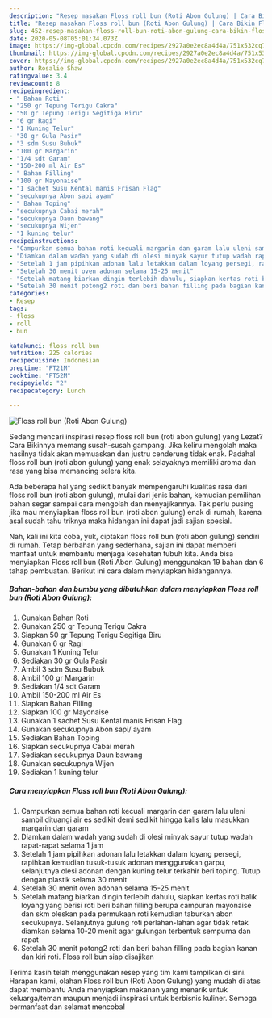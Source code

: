 ```yaml
---
description: "Resep masakan Floss roll bun (Roti Abon Gulung) | Cara Bikin Floss roll bun (Roti Abon Gulung) Yang Bikin Ngiler"
title: "Resep masakan Floss roll bun (Roti Abon Gulung) | Cara Bikin Floss roll bun (Roti Abon Gulung) Yang Bikin Ngiler"
slug: 452-resep-masakan-floss-roll-bun-roti-abon-gulung-cara-bikin-floss-roll-bun-roti-abon-gulung-yang-bikin-ngiler
date: 2020-05-08T05:01:34.073Z
image: https://img-global.cpcdn.com/recipes/2927a0e2ec8a4d4a/751x532cq70/floss-roll-bun-roti-abon-gulung-foto-resep-utama.jpg
thumbnail: https://img-global.cpcdn.com/recipes/2927a0e2ec8a4d4a/751x532cq70/floss-roll-bun-roti-abon-gulung-foto-resep-utama.jpg
cover: https://img-global.cpcdn.com/recipes/2927a0e2ec8a4d4a/751x532cq70/floss-roll-bun-roti-abon-gulung-foto-resep-utama.jpg
author: Rosalie Shaw
ratingvalue: 3.4
reviewcount: 8
recipeingredient:
- " Bahan Roti"
- "250 gr Tepung Terigu Cakra"
- "50 gr Tepung Terigu Segitiga Biru"
- "6 gr Ragi"
- "1 Kuning Telur"
- "30 gr Gula Pasir"
- "3 sdm Susu Bubuk"
- "100 gr Margarin"
- "1/4 sdt Garam"
- "150-200 ml Air Es"
- " Bahan Filling"
- "100 gr Mayonaise"
- "1 sachet Susu Kental manis Frisan Flag"
- "secukupnya Abon sapi ayam"
- " Bahan Toping"
- "secukupnya Cabai merah"
- "secukupnya Daun bawang"
- "secukupnya Wijen"
- "1 kuning telur"
recipeinstructions:
- "Campurkan semua bahan roti kecuali margarin dan garam lalu uleni sambil dituangi air es sedikit demi sedikit hingga kalis lalu masukkan margarin dan garam"
- "Diamkan dalam wadah yang sudah di olesi minyak sayur tutup wadah rapat-rapat selama 1 jam"
- "Setelah 1 jam pipihkan adonan lalu letakkan dalam loyang persegi, rapihkan kemudian tusuk-tusuk adonan menggunakan garpu, selanjutnya olesi adonan dengan kuning telur terkahir beri toping. Tutup dengan plastik selama 30 menit"
- "Setelah 30 menit oven adonan selama 15-25 menit"
- "Setelah matang biarkan dingin terlebih dahulu, siapkan kertas roti balik loyang yang berisi roti beri bahan filling berupa campuran mayonaise dan skm oleskan pada permukaan roti kemudian taburkan abon secukupnya. Selanjutnya gulung roti perlahan-lahan agar tidak retak diamkan selama 10-20 menit agar gulungan terbentuk sempurna dan rapat"
- "Setelah 30 menit potong2 roti dan beri bahan filling pada bagian kanan dan kiri roti. Floss roll bun siap disajikan"
categories:
- Resep
tags:
- floss
- roll
- bun

katakunci: floss roll bun 
nutrition: 225 calories
recipecuisine: Indonesian
preptime: "PT21M"
cooktime: "PT52M"
recipeyield: "2"
recipecategory: Lunch

---
```



![Floss roll bun (Roti Abon Gulung)](https://img-global.cpcdn.com/recipes/2927a0e2ec8a4d4a/751x532cq70/floss-roll-bun-roti-abon-gulung-foto-resep-utama.jpg)

Sedang mencari inspirasi resep floss roll bun (roti abon gulung) yang Lezat? Cara Bikinnya memang susah-susah gampang. Jika keliru mengolah maka hasilnya tidak akan memuaskan dan justru cenderung tidak enak. Padahal floss roll bun (roti abon gulung) yang enak selayaknya memiliki aroma dan rasa yang bisa memancing selera kita.



Ada beberapa hal yang sedikit banyak mempengaruhi kualitas rasa dari floss roll bun (roti abon gulung), mulai dari jenis bahan, kemudian pemilihan bahan segar sampai cara mengolah dan menyajikannya. Tak perlu pusing jika mau menyiapkan floss roll bun (roti abon gulung) enak di rumah, karena asal sudah tahu triknya maka hidangan ini dapat jadi sajian spesial.


Nah, kali ini kita coba, yuk, ciptakan floss roll bun (roti abon gulung) sendiri di rumah. Tetap berbahan yang sederhana, sajian ini dapat memberi manfaat untuk membantu menjaga kesehatan tubuh kita. Anda bisa menyiapkan Floss roll bun (Roti Abon Gulung) menggunakan 19 bahan dan 6 tahap pembuatan. Berikut ini cara dalam menyiapkan hidangannya.

<!--inarticleads1-->

##### Bahan-bahan dan bumbu yang dibutuhkan dalam menyiapkan Floss roll bun (Roti Abon Gulung):

1. Gunakan  Bahan Roti
1. Gunakan 250 gr Tepung Terigu Cakra
1. Siapkan 50 gr Tepung Terigu Segitiga Biru
1. Gunakan 6 gr Ragi
1. Gunakan 1 Kuning Telur
1. Sediakan 30 gr Gula Pasir
1. Ambil 3 sdm Susu Bubuk
1. Ambil 100 gr Margarin
1. Sediakan 1/4 sdt Garam
1. Ambil 150-200 ml Air Es
1. Siapkan  Bahan Filling
1. Siapkan 100 gr Mayonaise
1. Gunakan 1 sachet Susu Kental manis Frisan Flag
1. Gunakan secukupnya Abon sapi/ ayam
1. Sediakan  Bahan Toping
1. Siapkan secukupnya Cabai merah
1. Sediakan secukupnya Daun bawang
1. Gunakan secukupnya Wijen
1. Sediakan 1 kuning telur




<!--inarticleads2-->

##### Cara menyiapkan Floss roll bun (Roti Abon Gulung):

1. Campurkan semua bahan roti kecuali margarin dan garam lalu uleni sambil dituangi air es sedikit demi sedikit hingga kalis lalu masukkan margarin dan garam
1. Diamkan dalam wadah yang sudah di olesi minyak sayur tutup wadah rapat-rapat selama 1 jam
1. Setelah 1 jam pipihkan adonan lalu letakkan dalam loyang persegi, rapihkan kemudian tusuk-tusuk adonan menggunakan garpu, selanjutnya olesi adonan dengan kuning telur terkahir beri toping. Tutup dengan plastik selama 30 menit
1. Setelah 30 menit oven adonan selama 15-25 menit
1. Setelah matang biarkan dingin terlebih dahulu, siapkan kertas roti balik loyang yang berisi roti beri bahan filling berupa campuran mayonaise dan skm oleskan pada permukaan roti kemudian taburkan abon secukupnya. Selanjutnya gulung roti perlahan-lahan agar tidak retak diamkan selama 10-20 menit agar gulungan terbentuk sempurna dan rapat
1. Setelah 30 menit potong2 roti dan beri bahan filling pada bagian kanan dan kiri roti. Floss roll bun siap disajikan




Terima kasih telah menggunakan resep yang tim kami tampilkan di sini. Harapan kami, olahan Floss roll bun (Roti Abon Gulung) yang mudah di atas dapat membantu Anda menyiapkan makanan yang menarik untuk keluarga/teman maupun menjadi inspirasi untuk berbisnis kuliner. Semoga bermanfaat dan selamat mencoba!
